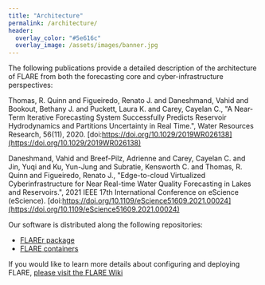 ```yaml
---
title: "Architecture"
permalink: /architecture/
header:
  overlay_color: "#5e616c"
  overlay_image: /assets/images/banner.jpg
---
```


The following publications provide a detailed description of the architecture of FLARE from both the forecasting core and cyber-infrastructure perspectives:

Thomas, R. Quinn and Figueiredo, Renato J. and Daneshmand, Vahid and Bookout, Bethany J. and Puckett, Laura K. and Carey, Cayelan C.,
"A Near‐Term Iterative Forecasting System Successfully Predicts Reservoir Hydrodynamics and Partitions Uncertainty in Real Time.",
Water Resources Research, 56(11), 2020.
[doi:https://doi.org/10.1029/2019WR026138](https://doi.org/10.1029/2019WR026138)

Daneshmand, Vahid and Breef-Pilz, Adrienne and Carey, Cayelan C. and Jin, Yuqi and Ku, Yun-Jung and Subratie, Kensworth C. and Thomas, R. Quinn and Figueiredo, Renato J.,
"Edge-to-cloud Virtualized Cyberinfrastructure for Near Real-time Water Quality Forecasting in Lakes and Reservoirs.",
2021 IEEE 17th International Conference on eScience (eScience). 
[doi:https://doi.org/10.1109/eScience51609.2021.00024](https://doi.org/10.1109/eScience51609.2021.00024)

Our software is distributed along the following repositories:

* [FLAREr package](https://github.com/FLARE-forecast/FLAREr)
* [FLARE containers](https://github.com/FLARE-forecast/FLARE-containers)

If you would like to learn more details about configuring and deploying FLARE, [please visit the FLARE Wiki]([https://github.com/FLARE-forecast/FLARE/wiki](https://github.com/FLARE-forecast/flare-forecast.github.io/wiki))




